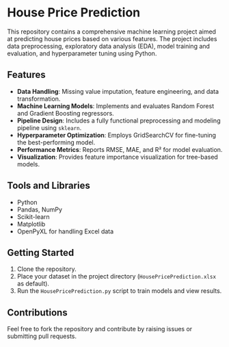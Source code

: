 # House Price Prediction

This repository contains a comprehensive machine learning project aimed at predicting house prices based on various features. The project includes data preprocessing, exploratory data analysis (EDA), model training and evaluation, and hyperparameter tuning using Python. 

## Features

- **Data Handling**: Missing value imputation, feature engineering, and data transformation.
- **Machine Learning Models**: Implements and evaluates Random Forest and Gradient Boosting regressors.
- **Pipeline Design**: Includes a fully functional preprocessing and modeling pipeline using `sklearn`.
- **Hyperparameter Optimization**: Employs GridSearchCV for fine-tuning the best-performing model.
- **Performance Metrics**: Reports RMSE, MAE, and R² for model evaluation.
- **Visualization**: Provides feature importance visualization for tree-based models.

## Tools and Libraries

- Python
- Pandas, NumPy
- Scikit-learn
- Matplotlib
- OpenPyXL for handling Excel data

## Getting Started

1. Clone the repository.
2. Place your dataset in the project directory (`HousePricePrediction.xlsx` as default).
3. Run the `HousePricePrediction.py` script to train models and view results.

## Contributions

Feel free to fork the repository and contribute by raising issues or submitting pull requests.
